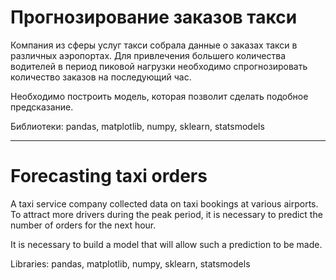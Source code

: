 # Прогнозирование заказов такси

Компания из сферы услуг такси собрала данные о заказах такси в различных аэропортах. Для привлечения большего количества водителей в период пиковой нагрузки необходимо спрогнозировать количество заказов на последующий час.

Необходимо построить модель, которая позволит сделать подобное предсказание.

Библиотеки: pandas, matplotlib, numpy, sklearn, statsmodels
___
# Forecasting taxi orders

A taxi service company collected data on taxi bookings at various airports. To attract more drivers during the peak period, it is necessary to predict the number of orders for the next hour.

It is necessary to build a model that will allow such a prediction to be made.

Libraries: pandas, matplotlib, numpy, sklearn, statsmodels